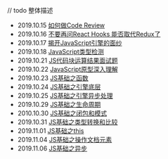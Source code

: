 // todo 整体描述

* 2019.10.15 [如何做Code Review](https://github.com/EarlyBirdss/FrontEnd-Notes/blob/feature-general/notes/%E5%A6%82%E4%BD%95%E5%81%9ACode%20Review.md)
* 2019.10.16 [不要再问React Hooks 能否取代Redux了](https://github.com/EarlyBirdss/FrontEnd-Notes/blob/feature-general/notes/%E4%B8%8D%E8%A6%81%E5%86%8D%E9%97%AEReact%20Hooks%E8%83%BD%E5%90%A6%E5%8F%96%E4%BB%A3Redux%E4%BA%86.md)
* 2019.10.17 [揭开JavaScript引擎的面纱](https://github.com/EarlyBirdss/FrontEnd-Notes/blob/feature-general/notes/%E6%8F%AD%E5%BC%80JavaScript%E5%BC%95%E6%93%8E%E7%9A%84%E9%9D%A2%E7%BA%B1.md)
* 2019.10.18 [JavaScript类型检测](https://github.com/EarlyBirdss/FrontEnd-Notes/blob/feature-general/notes/JavaScript%E7%B1%BB%E5%9E%8B%E6%A3%80%E6%B5%8B.md)
* 2019.10.21 [JS代码块运算结果面试题](https://github.com/EarlyBirdss/FrontEnd-Notes/blob/feature-general/notes/JS%E4%BB%A3%E7%A0%81%E5%9D%97%E8%BF%90%E7%AE%97%E7%BB%93%E6%9E%9C%E9%9D%A2%E8%AF%95%E9%A2%98.md)
* 2019.10.22 [JavaScript原型深入理解](https://github.com/EarlyBirdss/FrontEnd-Notes/blob/feature-general/notes/JavaScript%E5%8E%9F%E5%9E%8B%E6%B7%B1%E5%85%A5%E7%90%86%E8%A7%A3.md)
* 2019.10.23 [JS基础之函数](https://github.com/EarlyBirdss/FrontEnd-Notes/blob/feature-general/notes/JS%E5%9F%BA%E7%A1%80%E4%B9%8B%E5%87%BD%E6%95%B0.md)
* 2019.10.24 [JS基础之引擎底层](https://github.com/EarlyBirdss/FrontEnd-Notes/blob/feature-general/notes/JS%E5%9F%BA%E7%A1%80%E4%B9%8B%E5%BC%95%E6%93%8E%E5%BA%95%E5%B1%82.md)
* 2019.10.25 [JS基础之引擎异步处理](https://github.com/EarlyBirdss/FrontEnd-Notes/blob/feature-general/notes/JS%E5%9F%BA%E7%A1%80%E4%B9%8B%E5%BC%95%E6%93%8E%E5%BC%82%E6%AD%A5%E5%A4%84%E7%90%86.md)
* 2019.10.29 [JS基础之生命周期](https://github.com/EarlyBirdss/FrontEnd-Notes/blob/feature-general/notes/JS%E5%9F%BA%E7%A1%80%E4%B9%8B%E7%94%9F%E5%91%BD%E5%91%A8%E6%9C%9F.md)
* 2010.10.30 [JS基础之闭包和模式](https://github.com/EarlyBirdss/FrontEnd-Notes/blob/feature-general/notes/JS%E5%9F%BA%E7%A1%80%E4%B9%8B%E9%97%AD%E5%8C%85%E5%92%8C%E6%A8%A1%E5%BC%8F.md)
* 2019.10.31 [JS基础之类型转换和比较](https://github.com/EarlyBirdss/FrontEnd-Notes/blob/feature-general/notes/JS%E5%9F%BA%E7%A1%80%E4%B9%8B%E7%B1%BB%E5%9E%8B%E8%BD%AC%E6%8D%A2%E5%92%8C%E6%AF%94%E8%BE%83.md)
* 2019.11.01 [JS基础之this](https://github.com/EarlyBirdss/FrontEnd-Notes/blob/feature-general/notes/JS%E5%9F%BA%E7%A1%80%E4%B9%8Bthis.md)
* 2019.11.04 [JS基础之操作文档元素](https://github.com/EarlyBirdss/FrontEnd-Notes/blob/feature-general/notes/JS%E5%9F%BA%E7%A1%80%E4%B9%8B%E6%93%8D%E4%BD%9C%E6%96%87%E6%A1%A3%E5%85%83%E7%B4%A0.md)
* 2019.11.06 [JS基础之异步](https://github.com/EarlyBirdss/FrontEnd-Notes/blob/feature-general/notes/JS%E5%9F%BA%E7%A1%80%E4%B9%8B%E5%BC%82%E6%AD%A5.md)